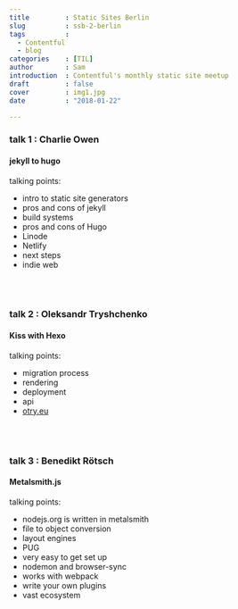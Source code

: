 ```yaml
---
title         : Static Sites Berlin
slug          : ssb-2-berlin
tags          : 
  - Contentful
  - blog
categories    : [TIL]
author        : Sam
introduction  : Contentful's monthly static site meetup 
draft         : false
cover         : img1.jpg
date          : "2018-01-22"

---
```



### talk 1 : Charlie Owen
#### jekyll to hugo

talking points:

  * intro to static site generators
  * pros and cons of jekyll
  * build systems
  * pros and cons of Hugo
  * Linode 
  * Netlify
  * next steps 
  * indie web

<br><br>
### talk 2 :  Oleksandr Tryshchenko
#### Kiss with Hexo

talking points:
  
  * migration process
  * rendering 
  * deployment
  * api
  * [otry.eu](www.otry.eu)
  
<br><br>
### talk 3 : Benedikt Rötsch
#### Metalsmith.js

talking points:
 
  * nodejs.org is written in metalsmith 
  * file to object conversion
  * layout engines
  * PUG
  * very easy to get set up
  * nodemon and browser-sync
  * works with webpack
  * write your own plugins
  * vast ecosystem